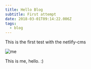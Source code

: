 ```yaml
---
title: Hello Blog
subtitle: First attempt
date: 2018-03-01T09:14:22.006Z
tags:
  - blog
---
```

This is the first test with the netlify-cms

![me](/images/avatar-icon.png)

This is me, hello. :)
